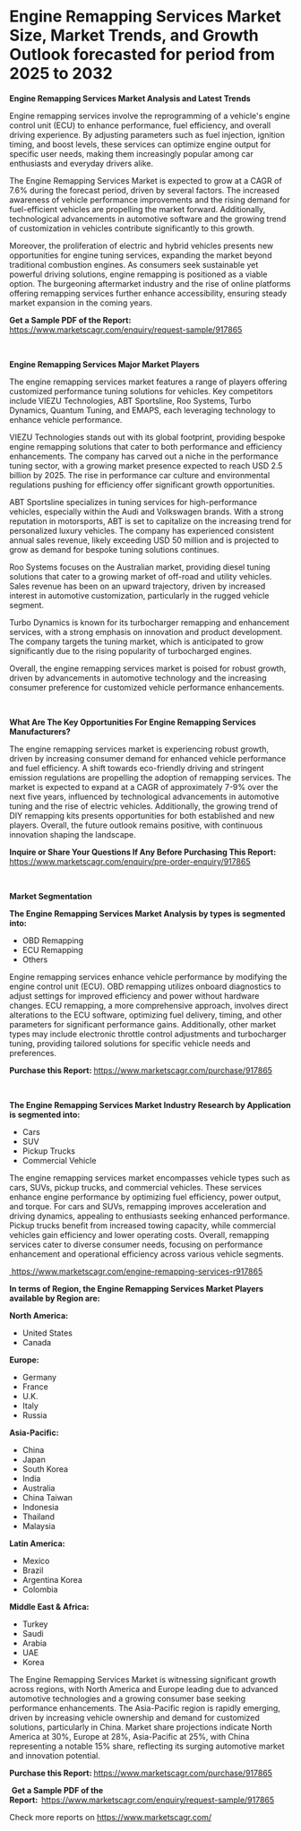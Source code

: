 <p><h1>Engine Remapping Services Market Size, Market Trends, and Growth Outlook forecasted for period from 2025 to 2032</h1></p><p><strong>Engine Remapping Services Market Analysis and Latest Trends</strong></p>
<p><p>Engine remapping services involve the reprogramming of a vehicle's engine control unit (ECU) to enhance performance, fuel efficiency, and overall driving experience. By adjusting parameters such as fuel injection, ignition timing, and boost levels, these services can optimize engine output for specific user needs, making them increasingly popular among car enthusiasts and everyday drivers alike.</p><p>The Engine Remapping Services Market is expected to grow at a CAGR of 7.6% during the forecast period, driven by several factors. The increased awareness of vehicle performance improvements and the rising demand for fuel-efficient vehicles are propelling the market forward. Additionally, technological advancements in automotive software and the growing trend of customization in vehicles contribute significantly to this growth. </p><p>Moreover, the proliferation of electric and hybrid vehicles presents new opportunities for engine tuning services, expanding the market beyond traditional combustion engines. As consumers seek sustainable yet powerful driving solutions, engine remapping is positioned as a viable option. The burgeoning aftermarket industry and the rise of online platforms offering remapping services further enhance accessibility, ensuring steady market expansion in the coming years.</p></p>
<p><strong>Get a Sample PDF of the Report:&nbsp;</strong> <a href="https://www.marketscagr.com/enquiry/request-sample/917865?utm_campaign=2893&utm_medium=2&utm_source=Github&utm_content=ia&utm_term=07032025&utm_id=engine-remapping-services">https://www.marketscagr.com/enquiry/request-sample/917865</a></p>
<p>&nbsp;</p>
<p><strong>Engine Remapping Services Major Market Players</strong></p>
<p><p>The engine remapping services market features a range of players offering customized performance tuning solutions for vehicles. Key competitors include VIEZU Technologies, ABT Sportsline, Roo Systems, Turbo Dynamics, Quantum Tuning, and EMAPS, each leveraging technology to enhance vehicle performance.</p><p>VIEZU Technologies stands out with its global footprint, providing bespoke engine remapping solutions that cater to both performance and efficiency enhancements. The company has carved out a niche in the performance tuning sector, with a growing market presence expected to reach USD 2.5 billion by 2025. The rise in performance car culture and environmental regulations pushing for efficiency offer significant growth opportunities.</p><p>ABT Sportsline specializes in tuning services for high-performance vehicles, especially within the Audi and Volkswagen brands. With a strong reputation in motorsports, ABT is set to capitalize on the increasing trend for personalized luxury vehicles. The company has experienced consistent annual sales revenue, likely exceeding USD 50 million and is projected to grow as demand for bespoke tuning solutions continues.</p><p>Roo Systems focuses on the Australian market, providing diesel tuning solutions that cater to a growing market of off-road and utility vehicles. Sales revenue has been on an upward trajectory, driven by increased interest in automotive customization, particularly in the rugged vehicle segment.</p><p>Turbo Dynamics is known for its turbocharger remapping and enhancement services, with a strong emphasis on innovation and product development. The company targets the tuning market, which is anticipated to grow significantly due to the rising popularity of turbocharged engines.</p><p>Overall, the engine remapping services market is poised for robust growth, driven by advancements in automotive technology and the increasing consumer preference for customized vehicle performance enhancements.</p></p>
<p>&nbsp;</p>
<p><strong>What Are The Key Opportunities For Engine Remapping Services Manufacturers?</strong></p>
<p><p>The engine remapping services market is experiencing robust growth, driven by increasing consumer demand for enhanced vehicle performance and fuel efficiency. A shift towards eco-friendly driving and stringent emission regulations are propelling the adoption of remapping services. The market is expected to expand at a CAGR of approximately 7-9% over the next five years, influenced by technological advancements in automotive tuning and the rise of electric vehicles. Additionally, the growing trend of DIY remapping kits presents opportunities for both established and new players. Overall, the future outlook remains positive, with continuous innovation shaping the landscape.</p></p>
<p><strong>Inquire or Share Your Questions If Any Before Purchasing This Report:</strong> <a href="https://www.marketscagr.com/enquiry/pre-order-enquiry/917865?utm_campaign=2893&utm_medium=2&utm_source=Github&utm_content=ia&utm_term=07032025&utm_id=engine-remapping-services">https://www.marketscagr.com/enquiry/pre-order-enquiry/917865</a></p>
<p>&nbsp;</p>
<p><strong>Market Segmentation</strong></p>
<p><strong>The Engine Remapping Services Market Analysis by types is segmented into:</strong></p>
<p><ul><li>OBD Remapping</li><li>ECU Remapping</li><li>Others</li></ul></p>
<p><p>Engine remapping services enhance vehicle performance by modifying the engine control unit (ECU). OBD remapping utilizes onboard diagnostics to adjust settings for improved efficiency and power without hardware changes. ECU remapping, a more comprehensive approach, involves direct alterations to the ECU software, optimizing fuel delivery, timing, and other parameters for significant performance gains. Additionally, other market types may include electronic throttle control adjustments and turbocharger tuning, providing tailored solutions for specific vehicle needs and preferences.</p></p>
<p><strong>Purchase this Report:&nbsp;</strong><a href="https://www.marketscagr.com/purchase/917865?utm_campaign=2893&utm_medium=2&utm_source=Github&utm_content=ia&utm_term=07032025&utm_id=engine-remapping-services">https://www.marketscagr.com/purchase/917865</a></p>
<p>&nbsp;</p>
<p><strong>The Engine Remapping Services Market Industry Research by Application is segmented into:</strong></p>
<p><ul><li>Cars</li><li>SUV</li><li>Pickup Trucks</li><li>Commercial Vehicle</li></ul></p>
<p><p>The engine remapping services market encompasses vehicle types such as cars, SUVs, pickup trucks, and commercial vehicles. These services enhance engine performance by optimizing fuel efficiency, power output, and torque. For cars and SUVs, remapping improves acceleration and driving dynamics, appealing to enthusiasts seeking enhanced performance. Pickup trucks benefit from increased towing capacity, while commercial vehicles gain efficiency and lower operating costs. Overall, remapping services cater to diverse consumer needs, focusing on performance enhancement and operational efficiency across various vehicle segments.</p></p>
<p><a href="https://www.marketscagr.com/engine-remapping-services-r917865?utm_campaign=2893&utm_medium=2&utm_source=Github&utm_content=ia&utm_term=07032025&utm_id=engine-remapping-services">&nbsp;https://www.marketscagr.com/engine-remapping-services-r917865</a></p>
<p><strong>In terms of Region, the Engine Remapping Services Market Players available by Region are:</strong></p>
<p>
    <p> <strong> North America: </strong>
        <ul>
            <li>United States</li>
            <li>Canada</li>
        </ul>
        </p> 
    <p> <strong> Europe: </strong>
        <ul>
            <li>Germany</li>
            <li>France</li>
            <li>U.K.</li>
            <li>Italy</li>
            <li>Russia</li>
        </ul>
        </p> 
    <p> <strong> Asia-Pacific: </strong>
        <ul>
            <li>China</li>
            <li>Japan</li>
            <li>South Korea</li>
            <li>India</li>
            <li>Australia</li>
            <li>China Taiwan</li>
            <li>Indonesia</li>
            <li>Thailand</li>
            <li>Malaysia</li>
        </ul>
        </p> 
    <p> <strong> Latin America: </strong>
        <ul>
            <li>Mexico</li>
            <li>Brazil</li>
            <li>Argentina Korea</li>
            <li>Colombia</li>
        </ul>
        </p> 
    <p> <strong> Middle East & Africa: </strong>
        <ul>
            <li>Turkey</li>
            <li>Saudi</li>
            <li>Arabia</li>
            <li>UAE</li>
            <li>Korea</li>
        </ul>
    </p>
    </p>
<p><p>The Engine Remapping Services Market is witnessing significant growth across regions, with North America and Europe leading due to advanced automotive technologies and a growing consumer base seeking performance enhancements. The Asia-Pacific region is rapidly emerging, driven by increasing vehicle ownership and demand for customized solutions, particularly in China. Market share projections indicate North America at 30%, Europe at 28%, Asia-Pacific at 25%, with China representing a notable 15% share, reflecting its surging automotive market and innovation potential.</p></p>
<p><strong>Purchase this Report: </strong><a href="https://www.marketscagr.com/purchase/917865?utm_campaign=2893&utm_medium=2&utm_source=Github&utm_content=ia&utm_term=07032025&utm_id=engine-remapping-services">https://www.marketscagr.com/purchase/917865</a></p>
<p>&nbsp;<strong>Get a Sample PDF of the Report:&nbsp;&nbsp;</strong><a href="https://www.marketscagr.com/enquiry/request-sample/917865?utm_campaign=2893&utm_medium=2&utm_source=Github&utm_content=ia&utm_term=07032025&utm_id=engine-remapping-services">https://www.marketscagr.com/enquiry/request-sample/917865</a></p>
<p><strong></strong></p>
<p>Check more reports on <a href="https://www.marketscagr.com/?utm_campaign=2893&utm_medium=2&utm_source=Github&utm_content=ia&utm_term=07032025&utm_id=engine-remapping-services">https://www.marketscagr.com/</a></p>